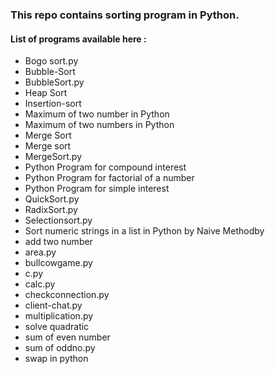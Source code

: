 ### This repo contains sorting program in Python.
#### List of programs available here :
- Bogo sort.py
- Bubble-Sort
- BubbleSort.py
- Heap Sort
- Insertion-sort
- Maximum of two number in Python
- Maximum of two numbers in Python
- Merge Sort
- Merge sort
- MergeSort.py
- Python Program for compound interest
- Python Program for factorial of a number
- Python Program for simple interest
- QuickSort.py
- RadixSort.py
- Selectionsort.py
- Sort numeric strings in a list in Python by Naive Methodby
- add two number
- area.py
- bullcowgame.py
- c.py
- calc.py
- checkconnection.py
- client-chat.py
- multiplication.py
- solve quadratic
- sum of even number
- sum of oddno.py
- swap in python


